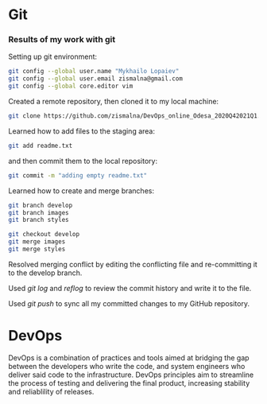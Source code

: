 # Git
### Results of my work with git
Setting up git environment:
```sh
git config --global user.name "Mykhailo Lopaiev"
git config --global user.email zismalna@gmail.com
git config --global core.editor vim
```
Created a remote repository, then cloned it to my local machine:
```sh
git clone https://github.com/zismalna/DevOps_online_Odesa_2020Q42021Q1.git
```
Learned how to add files to the staging area:
```sh
git add readme.txt
```
and then commit them to the  local repository:
```sh
git commit -m "adding empty readme.txt"
```
Learned how to create and merge branches:
```sh
git branch develop
git branch images
git branch styles
```

```sh
git checkout develop
git merge images
git merge styles
```
Resolved merging conflict by editing the conflicting file and re-committing it to the develop branch.

Used *git log* and *reflog* to review the commit history and write it to the file.

Used *git push* to sync all my committed changes to my GitHub repository.

# DevOps

DevOps is a combination of practices and tools aimed at bridging the gap between the developers who write the code, and system engineers who deliver said code to the infrastructure. DevOps principles aim to streamline the process of testing and delivering the final product, increasing stability and reliablility of releases.